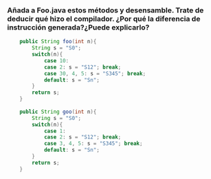 ### Añada a Foo.java estos métodos y desensamble. Trate de deducir qué hizo el compilador. ¿Por qué la diferencia de instrucción generada?¿Puede explicarlo?

```java
	public String foo(int n){
		String s = "S0";
		switch(n){
			case 10:
			case 2: s = "S12"; break;
			case 30, 4, 5: s = "S345"; break;
			default: s = "Sn";
		}
		return s;
	}
	
	public String goo(int n){
		String s = "S0";
		switch(n){
			case 1:
			case 2: s = "S12"; break;
			case 3, 4, 5: s = "S345"; break;
			default: s = "Sn";
		}
		return s;
	}
```
